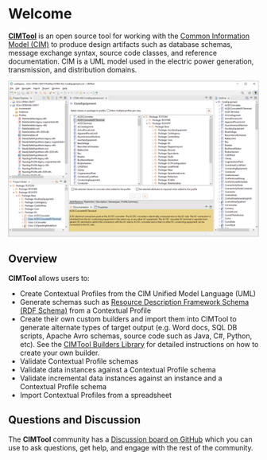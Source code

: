 # Welcome
[**CIMTool**](https://github.com/CIMug-org/CIMTool) is an open source tool for working with the [Common Information Model (CIM)](https://www.iec.ch/dyn/www/f?p=103:7:0::::FSP_ORG_ID,FSP_LANG_ID:1273,25) to produce design artifacts such as database schemas, message exchange syntax, source code classes, and reference documentation. CIM is a UML model used in the electric power generation, transmission, and distribution domains.

![CIMToolScreenshot.png](./images/CIMToolScreenshot.png "CIMTool")

## Overview
**CIMTool** allows users to:

  * Create Contextual Profiles from the CIM Unified Model Language (UML)
  * Generate schemas such as [Resource Description Framework Schema (RDF Schema)](https://www.w3.org/2001/sw/wiki/RDF) from a Contextual Profile
  * Create their own custom builders and import them into CIMTool to generate alternate types of target output (e.g. Word docs, SQL DB scripts, Apache Avro schemas, source code such as Java, C#, Python, etc).  See the [CIMTool Builders Library](https://cimtool-builders.ucaiug.io/) for detailed instructions on how to create your own builder.
  * Validate Contextual Profile schemas
  * Validate data instances against a Contextual Profile schema
  * Validate incremental data instances against an instance and a Contextual Profile schema
  * Import Contextual Profiles from a spreadsheet

## Questions and Discussion
The **CIMTool** community has a [Discussion board on GitHub](https://github.com/CIMug-org/CIMTool/discussions) which you can use to ask questions, get help, and engage with the rest of the community.
